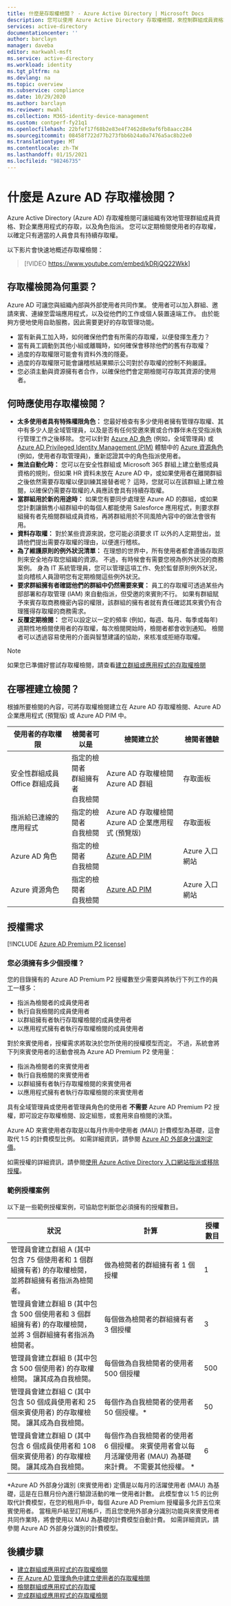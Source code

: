 ```yaml
---
title: 什麼是存取權檢閱？ - Azure Active Directory | Microsoft Docs
description: 您可以使用 Azure Active Directory 存取權檢閱，來控制群組成員資格和應用程式存取權，以符合貴組織的控管、風險管理和合規性計畫。
services: active-directory
documentationcenter: ''
author: barclayn
manager: daveba
editor: markwahl-msft
ms.service: active-directory
ms.workload: identity
ms.tgt_pltfrm: na
ms.devlang: na
ms.topic: overview
ms.subservice: compliance
ms.date: 10/29/2020
ms.author: barclayn
ms.reviewer: mwahl
ms.collection: M365-identity-device-management
ms.custom: contperf-fy21q1
ms.openlocfilehash: 22bfef17f68b2e83e4f7462d8e9af6fb8aacc284
ms.sourcegitcommit: 08458f722d77b273fbb6b24a0a7476a5ac8b22e0
ms.translationtype: MT
ms.contentlocale: zh-TW
ms.lasthandoff: 01/15/2021
ms.locfileid: "98246735"
---
```

# <a name="what-are-azure-ad-access-reviews"></a>什麼是 Azure AD 存取權檢閱？

Azure Active Directory (Azure AD) 存取權檢閱可讓組織有效地管理群組成員資格、對企業應用程式的存取，以及角色指派。 您可以定期檢閱使用者的存取權，以確定只有適當的人員會具有持續存取權。

以下影片會快速地概述存取權檢閱：

>[!VIDEO https://www.youtube.com/embed/kDRjQQ22Wkk]

## <a name="why-are-access-reviews-important"></a>存取權檢閱為何重要？

Azure AD 可讓您與組織內部與外部使用者共同作業。 使用者可以加入群組、邀請來賓、連線至雲端應用程式，以及從他們的工作或個人裝置遠端工作。 由於能夠方便地使用自助服務，因此需要更好的存取管理功能。

- 當有新員工加入時，如何確保他們會有所需的存取權，以便發揮生產力？
- 當有員工調動到其他小組或離職時，如何確保會移除他們的舊有存取權？
- 過度的存取權限可能會有資料外洩的隱憂。
- 過度的存取權限可能會讓稽核結果顯示公司對於存取權的控制不夠嚴謹。
- 您必須主動與資源擁有者合作，以確保他們會定期檢閱可存取其資源的使用者。

## <a name="when-should-you-use-access-reviews"></a>何時應使用存取權檢閱？

- **太多使用者具有特殊權限角色：** 您最好檢查有多少使用者擁有管理存取權、其中有多少人是全域管理員，以及是否有任何受邀來賓或合作夥伴未在受指派執行管理工作之後移除。 您可以針對 [Azure AD 角色](../privileged-identity-management/pim-how-to-perform-security-review.md?toc=%2fazure%2factive-directory%2fgovernance%2ftoc.json) (例如，全域管理員) 或 [Azure AD Privileged Identity Management (PIM)](../privileged-identity-management/pim-configure.md) 體驗中的 [Azure 資源角色](../privileged-identity-management/pim-resource-roles-perform-access-review.md?toc=%2fazure%2factive-directory%2fgovernance%2ftoc.json) (例如，使用者存取管理員)，重新認證其中的角色指派使用者。
- **無法自動化時：** 您可以在安全性群組或 Microsoft 365 群組上建立動態成員資格的規則，但如果 HR 資料未放在 Azure AD 中，或如果使用者在離開群組之後依然需要存取權以便訓練其接替者呢？ 這時，您就可以在該群組上建立檢閱，以確保仍需要存取權的人員應該會具有持續存取權。
- **當群組用於新的用途時：** 如果您有要同步處理至 Azure AD 的群組，或如果您計劃讓銷售小組群組中的每個人都能使用 Salesforce 應用程式，則要求群組擁有者先檢閱群組成員資格，再將群組用於不同風險內容中的做法會很有用。
- **資料存取權：** 對於某些資源來說，您可能必須要求 IT 以外的人定期登出，並請他們提出需要存取權的理由，以便進行稽核。
- **為了維護原則的例外狀況清單：** 在理想的世界中，所有使用者都會遵循存取原則來安全地存取您組織的資源。 不過，有時候會有需要您視為例外狀況的商務案例。 身為 IT 系統管理員，您可以管理這項工作、免於監督原則例外狀況，並向稽核人員證明您有定期檢閱這些例外狀況。
- **要求群組擁有者確認他們的群組中仍然需要來賓：** 員工的存取權可透過某些內部部署和存取管理 (IAM) 來自動指派，但受邀的來賓則不行。 如果有群組賦予來賓存取商務機密內容的權限，該群組的擁有者就有責任確認其來賓仍有合理獲得存取權的商務需求。
- **反覆定期檢閱：** 您可以設定以一定的頻率 (例如，每週、每月、每季或每年) 週期性地檢閱使用者的存取權，每次檢閱開始時，檢閱者都會收到通知。 檢閱者可以透過容易使用的介面與智慧建議的協助，來核准或拒絕存取權。

>[!NOTE]
>如果您已準備好嘗試存取權檢閱，請查看[建立群組或應用程式的存取權檢閱](create-access-review.md)

## <a name="where-do-you-create-reviews"></a>在哪裡建立檢閱？

根據所要檢閱的內容，可將存取權檢閱建立在 Azure AD 存取權檢閱、Azure AD 企業應用程式 (預覽版) 或 Azure AD PIM 中。

| 使用者的存取權限 | 檢閱者可以是 | 檢閱建立於 | 檢閱者體驗 |
| --- | --- | --- | --- |
| 安全性群組成員</br>Office 群組成員 | 指定的檢閱者</br>群組擁有者</br>自我檢閱 | Azure AD 存取權檢閱</br>Azure AD 群組 | 存取面板 |
| 指派給已連線的應用程式 | 指定的檢閱者</br>自我檢閱 | Azure AD 存取權檢閱</br>Azure AD 企業應用程式 (預覽版) | 存取面板 |
| Azure AD 角色 | 指定的檢閱者</br>自我檢閱 | [Azure AD PIM](../privileged-identity-management/pim-how-to-start-security-review.md?toc=%2fazure%2factive-directory%2fgovernance%2ftoc.json) | Azure 入口網站 |
| Azure 資源角色 | 指定的檢閱者</br>自我檢閱 | [Azure AD PIM](../privileged-identity-management/pim-resource-roles-start-access-review.md?toc=%2fazure%2factive-directory%2fgovernance%2ftoc.json) | Azure 入口網站 |

## <a name="license-requirements"></a>授權需求

[!INCLUDE [Azure AD Premium P2 license](../../../includes/active-directory-p2-license.md)]

### <a name="how-many-licenses-must-you-have"></a>您必須擁有多少個授權？

您的目錄擁有的 Azure AD Premium P2 授權數至少需要與將執行下列工作的員工一樣多：

-   指派為檢閱者的成員使用者
-   執行自我檢閱的成員使用者
-   以群組擁有者執行存取權檢閱的成員使用者
-   以應用程式擁有者執行存取權檢閱的成員使用者

對於來賓使用者，授權需求將取決於您所使用的授權模型而定。 不過，系統會將下列來賓使用者的活動會視為 Azure AD Premium P2 使用量：

-   指派為檢閱者的來賓使用者
-   執行自我檢閱的來賓使用者
-   以群組擁有者執行存取權檢閱的來賓使用者
-   以應用程式擁有者執行存取權檢閱的來賓使用者


具有全域管理員或使用者管理員角色的使用者 **不需要** Azure AD Premium P2 授權，即可設定存取權檢閱、設定組態，或套用來自檢閱的決策。

Azure AD 來賓使用者存取是以每月作用中使用者 (MAU) 計費模型為基礎，這會取代 1:5 的計費模型比例。 如需詳細資訊，請參閱 [Azure AD 外部身分識別定價](../external-identities/external-identities-pricing.md)。

如需授權的詳細資訊，請參閱[使用 Azure Active Directory 入口網站指派或移除授權](../fundamentals/license-users-groups.md)。

### <a name="example-license-scenarios"></a>範例授權案例

以下是一些範例授權案例，可協助您判斷您必須擁有的授權數目。

| 狀況 | 計算 | 授權數目 |
| --- | --- | --- |
| 管理員會建立群組 A (其中包含 75 個使用者和 1 個群組擁有者) 的存取權檢閱，並將群組擁有者指派為檢閱者。 | 做為檢閱者的群組擁有者 1 個授權 | 1 |
| 管理員會建立群組 B (其中包含 500 個使用者和 3 個群組擁有者) 的存取權檢閱，並將 3 個群組擁有者指派為檢閱者。 | 每個做為檢閱者的群組擁有者 3 個授權 | 3 |
| 管理員會建立群組 B (其中包含 500 個使用者) 的存取權檢閱。 讓其成為自我檢閱。 | 每個做為自我檢閱者的使用者 500 個授權 | 500 |
| 管理員會建立群組 C (其中包含 50 個成員使用者和 25 個來賓使用者) 的存取權檢閱。 讓其成為自我檢閱。 | 每個作為自我檢閱者的使用者 50 個授權。* | 50 |
| 管理員會建立群組 D (其中包含 6 個成員使用者和 108 個來賓使用者) 的存取權檢閱。 讓其成為自我檢閱。 | 每個作為自我檢閱者的使用者 6 個授權。 來賓使用者會以每月活躍使用者 (MAU) 為基礎來計費。 不需要其他授權。 *  | 6 |

\*Azure AD 外部身分識別 (來賓使用者) 定價是以每月的活躍使用者 (MAU) 為基礎，這是在日曆月份內進行驗證活動的唯一使用者計數。 此模型會以 1:5 的比例取代計費模型，在您的租用戶中，每個 Azure AD Premium 授權最多允許五位來賓使用者。 當租用戶結至訂用帳戶，而且您使用外部身分識別功能與來賓使用者共同作業時，將會使用以 MAU 為基礎的計費模型自動計費。 如需詳細資訊，請參閱 Azure AD 外部身分識別的計費模型。

## <a name="next-steps"></a>後續步驟

- [建立群組或應用程式的存取權檢閱](create-access-review.md)
- [在 Azure AD 管理角色中建立使用者的存取權檢閱](../privileged-identity-management/pim-how-to-start-security-review.md?toc=%2fazure%2factive-directory%2fgovernance%2ftoc.json)
- [檢閱群組或應用程式的存取權](perform-access-review.md)
- [完成群組或應用程式的存取權檢閱](complete-access-review.md)
